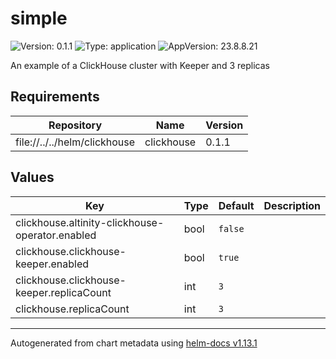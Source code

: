 # simple

![Version: 0.1.1](https://img.shields.io/badge/Version-0.1.1-informational?style=flat-square) ![Type: application](https://img.shields.io/badge/Type-application-informational?style=flat-square) ![AppVersion: 23.8.8.21](https://img.shields.io/badge/AppVersion-23.8.8.21-informational?style=flat-square)

An example of a ClickHouse cluster with Keeper and 3 replicas

## Requirements

| Repository | Name | Version |
|------------|------|---------|
| file://../../helm/clickhouse | clickhouse | 0.1.1 |

## Values

| Key | Type | Default | Description |
|-----|------|---------|-------------|
| clickhouse.altinity-clickhouse-operator.enabled | bool | `false` |  |
| clickhouse.clickhouse-keeper.enabled | bool | `true` |  |
| clickhouse.clickhouse-keeper.replicaCount | int | `3` |  |
| clickhouse.replicaCount | int | `3` |  |

----------------------------------------------
Autogenerated from chart metadata using [helm-docs v1.13.1](https://github.com/norwoodj/helm-docs/releases/v1.13.1)

